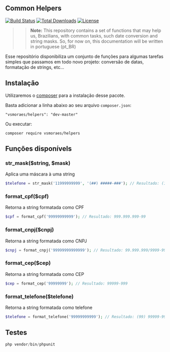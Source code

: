 ## Common Helpers
[![Build Status](https://api.travis-ci.org/vsmoraes/helpers.svg)](https://travis-ci.org/vsmoraes/helpers)
[![Total Downloads](https://poser.pugx.org/vsmoraes/helpers/downloads.svg)](https://packagist.org/packages/vsmoraes/helpers)
[![License](https://poser.pugx.org/vsmoraes/helpers/license.svg)](https://packagist.org/packages/vsmoraes/helpers)


>> **Note:** This repository contains a set of functions that may help us, Brazilians, with common tasks, such date conversion and string masks. So, for now on, this documentation will be written in portuguese (pt_BR)

Esse repositório disponibiliza um conjunto de funções para algumas tarefas simples que passamos em todo novo projeto: conversão de datas, formatação de strings, etc...


## Instalação
Utilizaremos o [composer](http://getcomposer.org/) para a instalação desse pacote.

Basta adicionar a linha abaixo ao seu arquivo ```composer.json```:
```
"vsmoraes/helpers": "dev-master"
```

Ou executar:
```
composer require vsmoraes/helpers
```

## Funções disponívels

### str_mask($string, $mask)
Aplica uma máscara à uma string

```php
$telefone = str_mask('11999999999', '(##) #####-###'); // Resultado: (11) 99999-9999
```

### format_cpf($cpf)
Retorna a string formatada como CPF

```php
$cpf = format_cpf('99999999999'); // Resultado: 999.999.999-99
```

### format_cnpj($cnpj)
Retorna a string formatada como CNPJ

```php
$cnpj = format_cnpj('99999999999999'); // Resultado: 99.999.999/9999-99
```

### format_cep($cep)
Retorna a string formatada como CEP

```php
$cep = format_cep('99999999'); // Resultado: 99999-999
```

### format_telefone($telefone)
Retorna a string formatada como telefone

```php
$telefone = format_telefone('99999999999'); // Resultado: (99) 99999-9999
```

## Testes
```php
php vendor/bin/phpunit
```
